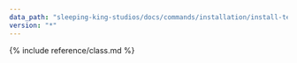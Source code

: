 ```yaml
---
data_path: "sleeping-king-studios/docs/commands/installation/install-templates"
version: "*"
---
```


{% include reference/class.md %}
